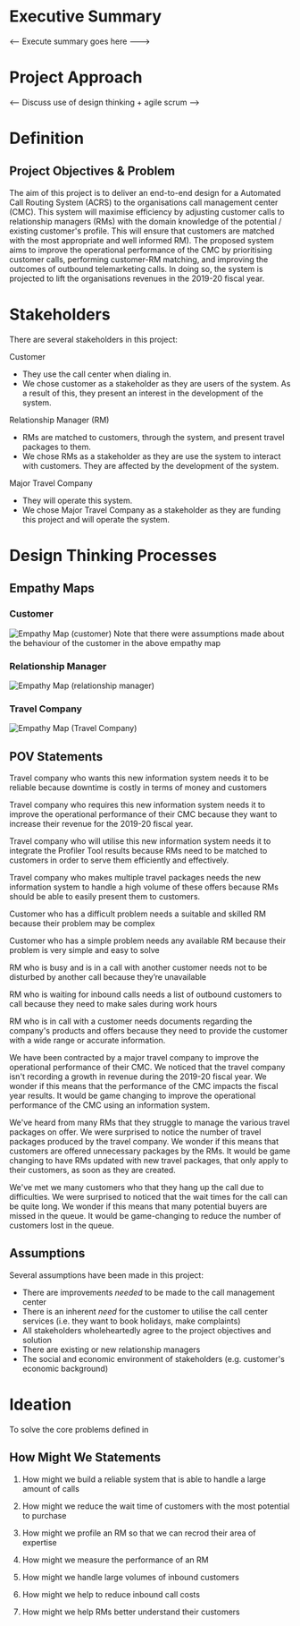 # Executive Summary
<-- Execute summary goes here --->

# Project Approach
<-- Discuss use of design thinking + agile scrum -->

# Definition

## Project Objectives & Problem
The aim of this project is to deliver an end-to-end design for a Automated Call Routing System (ACRS) to the organisations call management center (CMC). This system will maximise efficiency by adjusting customer calls to relationship managers (RMs) with the domain knowledge of the potential / existing customer's profile. This will ensure that customers are matched with the most appropriate and well informed RM). The proposed system aims to improve the operational performance of the CMC by prioritising customer calls, performing customer-RM matching, and improving the outcomes of outbound telemarketing calls. In doing so, the system is projected to lift the organisations revenues in the 2019-20 fiscal year.

# Stakeholders
There are several stakeholders in this project: 

Customer
 * They use the call center when dialing in.
 * We chose customer as a stakeholder as they are users of the system. As a result of this, they present an interest in the development of the system.

Relationship Manager (RM)
 * RMs are matched to customers, through the system, and present travel packages to them.
 * We chose RMs as a stakeholder as they are use the system to interact with customers. They are affected by the development of the system.

Major Travel Company
 * They will operate this system.
 * We chose Major Travel Company as a stakeholder as they are funding this project and will operate the system.

# Design Thinking Processes
## Empathy Maps
### Customer
![Empathy Map (customer)](./Empathy_Map_Final.png)
Note that there were assumptions made about the behaviour of the customer in the above empathy map
### Relationship Manager
![Empathy Map (relationship manager)](./EmpathyMap_RelationshipManager.png)
### Travel Company
![Empathy Map (Travel Company)](./Empathy-Map-TravelCompany.png)
## POV Statements

Travel company who wants this new information system needs it to be reliable because downtime is costly in terms of money and customers

Travel company who requires this new information system needs it to improve the operational performance of their CMC because they want to increase their revenue for the 2019-20 fiscal year.

Travel company who will utilise this new information system needs it to integrate the Profiler Tool results because RMs need to be matched to customers in order to serve them efficiently and effectively.

Travel company who makes multiple travel packages needs the new information system to handle a high volume of these offers because RMs should be able to easily present them to customers.

Customer who has a difficult problem needs a suitable and skilled RM because their problem may be complex

Customer who has a simple problem needs any available RM because their problem is very simple and easy to solve

RM who is busy and is in a call with another customer needs not to be disturbed by another call because they’re unavailable

RM who is waiting for inbound calls needs a list of outbound customers to call because they need to make sales during work hours

RM who is in call with a customer needs documents regarding the company's products and offers because they need to provide the customer with a wide range or accurate information.

We have been contracted by a major travel company to improve the operational performance of their CMC. We noticed that the travel company isn't recording a growth in revenue during the 2019-20 fiscal year. We wonder if this means that the performance of the CMC impacts the fiscal year results. It would be game changing to improve the operational performance of the CMC using an information system.

We've heard from many RMs that they struggle to manage the various travel packages on offer. We were surprised to notice the number of travel packages produced by the travel company. We wonder if this means that customers are offered unnecessary packages by the RMs. It would be game changing to have RMs updated with new travel packages, that only apply to their customers, as soon as they are created.

We've met we many customers who that they hang up the call due to difficulties. We were surprised to noticed that the wait times for the call can be quite long. We wonder if this means that many potential buyers are missed in the queue. It would be game-changing to reduce the number of customers lost in the queue.

## Assumptions
Several assumptions have been made in this project:
* There are improvements *needed* to be made to the call management center 
* There is an inherent *need* for the customer to utilise the call center services (i.e. they want to book holidays, make complaints)
* All stakeholders wholeheartedly agree to the project objectives and solution
* There are existing or new relationship managers
* The social and economic environment of stakeholders (e.g. customer's economic background)

# Ideation

To solve the core problems defined in 

## How Might We Statements

1. How might we build a reliable system that is able to handle a large amount of calls

2. How might we reduce the wait time of customers with the most potential to purchase

3. How might we profile an RM so that we can recrod their area of expertise

4. How might we measure the performance of an RM

5. How might we handle large volumes of inbound customers

6. How might we help to reduce inbound call costs

7. How might we help RMs better understand their customers
